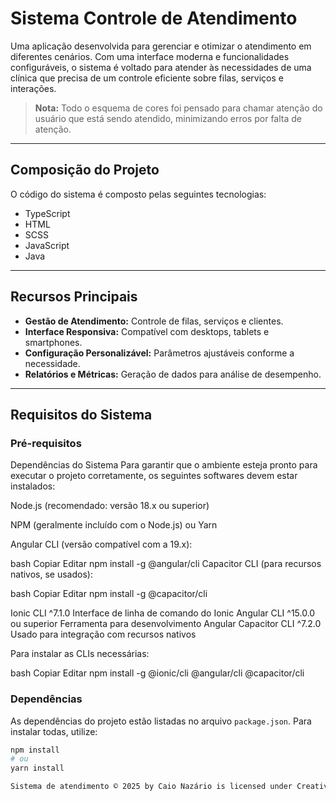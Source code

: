 # Sistema Controle de Atendimento

Uma aplicação desenvolvida para gerenciar e otimizar o atendimento em diferentes cenários. Com uma interface moderna e funcionalidades configuráveis, o sistema é voltado para atender às necessidades de uma clínica que precisa de um controle eficiente sobre filas, serviços e interações.

> **Nota:** Todo o esquema de cores foi pensado para chamar atenção do usuário que está sendo atendido, minimizando erros por falta de atenção.

---

## Composição do Projeto

O código do sistema é composto pelas seguintes tecnologias:

- TypeScript  
- HTML  
- SCSS  
- JavaScript  
- Java  

---

## Recursos Principais

- **Gestão de Atendimento:** Controle de filas, serviços e clientes.  
- **Interface Responsiva:** Compatível com desktops, tablets e smartphones.  
- **Configuração Personalizável:** Parâmetros ajustáveis conforme a necessidade.  
- **Relatórios e Métricas:** Geração de dados para análise de desempenho.  

---

## Requisitos do Sistema

### Pré-requisitos

 Dependências do Sistema
Para garantir que o ambiente esteja pronto para executar o projeto corretamente, os seguintes softwares devem estar instalados:

Node.js (recomendado: versão 18.x ou superior)

NPM (geralmente incluído com o Node.js) ou Yarn

Angular CLI (versão compatível com a 19.x):

bash
Copiar
Editar
npm install -g @angular/cli
Capacitor CLI (para recursos nativos, se usados):

bash
Copiar
Editar
npm install -g @capacitor/cli

Ionic CLI	^7.1.0	Interface de linha de comando do Ionic
Angular CLI	^15.0.0 ou superior	Ferramenta para desenvolvimento Angular
Capacitor CLI	^7.2.0	Usado para integração com recursos nativos

Para instalar as CLIs necessárias:

bash
Copiar
Editar
npm install -g @ionic/cli @angular/cli @capacitor/cli

### Dependências

As dependências do projeto estão listadas no arquivo `package.json`. Para instalar todas, utilize:

```bash
npm install
# ou
yarn install

Sistema de atendimento © 2025 by Caio Nazário is licensed under Creative Commons Attribution-NonCommercial 4.0 International 
